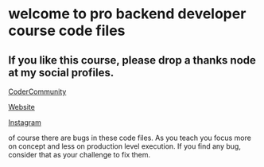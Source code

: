 # welcome to pro backend developer course code files

## If you like this course, please drop a thanks node at my social profiles.

[CoderCommunity](https://web.codercommunity.io)

[Website](https://hiteshchoudhary.com)

[Instagram](https://instagram.com/hiteshchoudharyofficial)

of course there are bugs in these code files. As you teach you focus more on concept and less on production level execution. If you find any bug, consider that as your challenge to fix them.